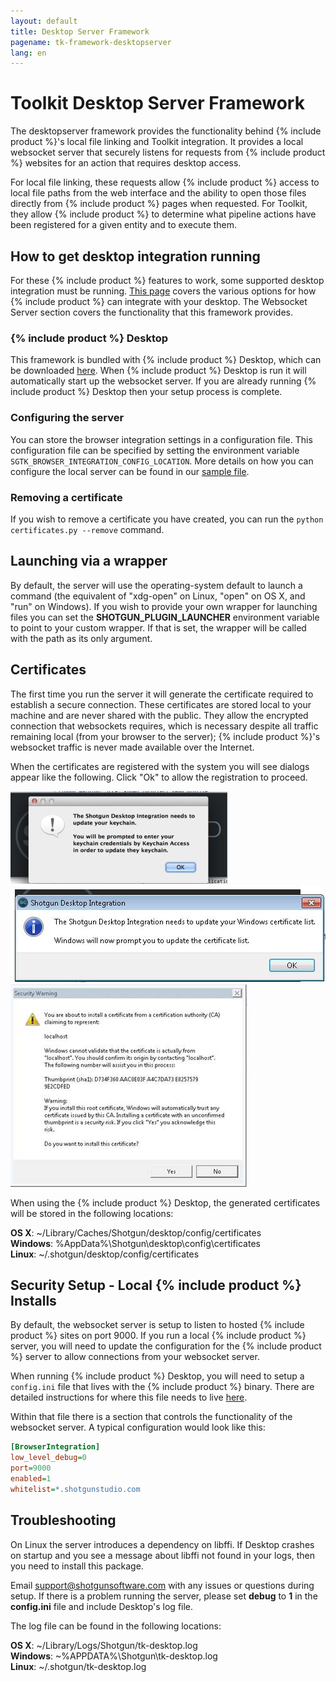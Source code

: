 ```yaml
---
layout: default
title: Desktop Server Framework
pagename: tk-framework-desktopserver
lang: en
---
```


# Toolkit Desktop Server Framework

The desktopserver framework provides the functionality behind {% include product %}'s local file linking
and Toolkit integration.  It provides a local websocket server that securely listens for
requests from {% include product %} websites for an action that requires desktop access.

For local file linking, these requests allow {% include product %} access to local file paths from the 
web interface and the ability to open those files directly from {% include product %} pages when requested. 
For Toolkit, they allow {% include product %} to determine what pipeline actions have been registered for a 
given entity and to execute them.

## How to get desktop integration running

For these {% include product %} features to work, some supported desktop integration must be running.
[This page](https://support.shotgunsoftware.com/entries/95402178) covers the various options for how
{% include product %} can integrate with your desktop.  The Websocket Server section covers the functionality that
this framework provides.

### {% include product %} Desktop

This framework is bundled with {% include product %} Desktop, which can be downloaded [here](https://support.shotgunsoftware.com/entries/95442748#Downloading%20Shotgun%20Desktop). When {% include product %} Desktop is run it will automatically start up the websocket server.  If you 
are already running {% include product %} Desktop then your setup process is complete.

### Configuring the server

You can store the browser integration settings in a configuration file. This configuration file can be specified by setting the environment variable `SGTK_BROWSER_INTEGRATION_CONFIG_LOCATION`. More details on how you can configure the local server can be found in our [sample file](https://github.com/shotgunsoftware/tk-framework-desktopserver/blob/master/app/config.ini.example).

### Removing a certificate

If you wish to remove a certificate you have created, you can run the `python certificates.py --remove` command.

## Launching via a wrapper

By default, the server will use the operating-system default to launch a command (the equivalent of
"xdg-open" on Linux, "open" on OS X, and "run" on Windows). If you wish to provide your own wrapper for
launching files you can set the **SHOTGUN_PLUGIN_LAUNCHER** environment variable to point to your
custom wrapper. If that is set, the wrapper will be called with the path as its only argument.

## Certificates

The first time you run the server it will generate the certificate required to establish a secure 
connection. These certificates are stored local to your machine and are never shared with the public.
They allow the encrypted connection that websockets requires, which is necessary despite all traffic 
remaining local (from your browser to the server); {% include product %}'s websocket traffic is never made available 
over the Internet.

When the certificates are registered with the system you will see dialogs appear like the following.
Click "Ok" to allow the registration to proceed.

![](images/osx_warning_1.jpg)
![](images/windows_warning_1.jpg)
![](images/windows_warning_2.jpg)


When using the {% include product %} Desktop, the generated certificates will be stored in the following locations:

**OS X**: ~/Library/Caches/Shotgun/desktop/config/certificates<br/>
**Windows**: %AppData%\Shotgun\desktop\config\certificates<br/>
**Linux**: ~/.shotgun/desktop/config/certificates<br/>

## Security Setup - Local {% include product %} Installs

By default, the websocket server is setup to listen to hosted {% include product %} sites on port 9000.
If you run a local {% include product %} server, you will need to update the configuration for the {% include product %} server 
to allow connections from your websocket server.

When running {% include product %} Desktop, you will need to setup a ```config.ini``` file that lives with the
{% include product %} binary.  There are detailed instructions for where this file needs to live
[here](https://support.shotgunsoftware.com/entries/95442748#Advanced%20Installation%20Topics).

Within that file there is a section that controls the functionality of the websocket server.
A typical configuration would look like this:

```ini
[BrowserIntegration]
low_level_debug=0
port=9000
enabled=1
whitelist=*.shotgunstudio.com
```

## Troubleshooting

On Linux the server introduces a dependency on libffi.  If Desktop crashes on startup and you see a message about libffi not found in your logs, then you need to install this package.

Email support@shotgunsoftware.com with any issues or questions during setup.  If there is a problem
running the server, please set **debug** to **1** in the **config.ini** file and include Desktop's log
file.

The log file can be found in the following locations:

**OS X**: ~/Library/Logs/Shotgun/tk-desktop.log<br/>
**Windows**: ~\%APPDATA%\Shotgun\tk-desktop.log<br/>
**Linux**: ~/.shotgun/tk-desktop.log<br/>

